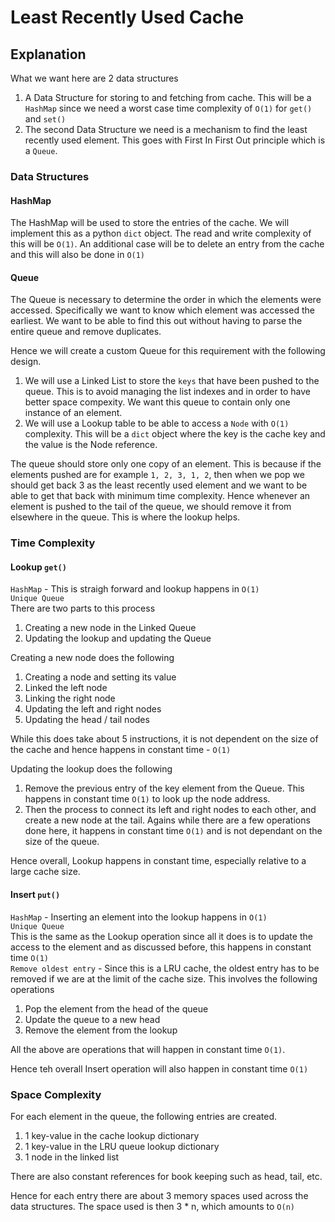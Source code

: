 # Least Recently Used Cache
## Explanation

What we want here are 2 data structures
1. A Data Structure for storing to and fetching from cache. This will be a `HashMap` since we need a worst case time complexity of `O(1)` for `get()` and `set()`
2. The second Data Structure we need is a mechanism to find the least recently used element. This goes with First In First Out principle which is a `Queue`.

### Data Structures
#### HashMap
The HashMap will be used to store the entries of the cache. We will implement this as a python `dict` object. The read and write complexity of this will be `O(1)`. 
An additional case will be to delete an entry from the cache and this will also be done in `O(1)`
#### Queue
The Queue is necessary to determine the order in which the elements were accessed. Specifically we want to know which element was accessed the earliest. We want to be able to find this out without having to parse the entire queue and remove duplicates.

Hence we will create a custom Queue for this requirement with the following design.
1. We will use a Linked List to store the `keys` that have been pushed to the queue. This is to avoid managing the list indexes and in order to have better space compexity. We want this queue to contain only one instance of an element.
1. We will use a Lookup table to be able to access a `Node` with `O(1)` complexity. This will be a `dict` object where the key is the cache key and the value is the Node reference.

The queue should store only one copy of an element. This is because if the elements pushed are for example `1, 2, 3, 1, 2`, then when we pop we should get back 3 as the least recently used element and we want to be able to get that back with minimum time complexity. Hence whenever an element is pushed to the tail of the queue, we should remove it from elsewhere in the queue. This is where the lookup helps. 

### Time Complexity
#### Lookup `get()`

`HashMap` - This is straigh forward and lookup happens in `O(1)`\
`Unique Queue`\
There are two parts to this process
1. Creating a new node in the Linked Queue
2. Updating the lookup and updating the Queue

Creating a new node does the following
1. Creating a node and setting its value
2. Linked the left node
3. Linking the right node
4. Updating the left and right nodes
5. Updating the head / tail nodes

While this does take about 5 instructions, it is not dependent on the size of the cache and hence happens in constant time - `O(1)`

Updating the lookup does the following
1. Remove the previous entry of the key element from the Queue. This happens in constant time `O(1)` to look up the node address. 
2. Then the process to connect its left and right nodes to each other, and create a new node at the tail. Agains while there are a few operations done here, it happens in constant time `O(1)` and is not dependant on the size of the queue.

Hence overall, Lookup happens in constant time, especially relative to a large cache size.

#### Insert `put()`

`HashMap` - Inserting an element into the lookup happens in `O(1)`\
`Unique Queue`\
This is the same as the Lookup operation since all it does is to update the access to the element and as discussed before, this happens in constant time `O(1)`\
`Remove oldest entry` - Since this is a LRU cache, the oldest entry has to be removed if we are at the limit of the cache size. This involves the following operations
1. Pop the element from the head of the queue
2. Update the queue to a new head
3. Remove the element from the lookup

All the above are operations that will happen in constant time `O(1)`.

Hence teh overall Insert operation will also happen in constant time `O(1)`

### Space Complexity
For each element in the queue, the following entries are created.
1. 1 key-value in the cache lookup dictionary
2. 1 key-value in the LRU queue lookup dictionary
3. 1 node in the linked list

There are also constant references for book keeping such as head, tail, etc.

Hence for each entry there are about 3 memory spaces used across the data structures. The space used is then 3 * n, which amounts to `O(n)`
